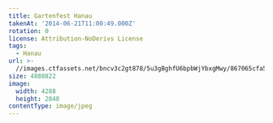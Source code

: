 ```yaml
---
title: Gartenfest Hanau
takenAt: '2014-06-21T11:00:49.000Z'
rotation: 0
license: Attribution-NoDerivs License
tags:
  - Hanau
url: >-
  //images.ctfassets.net/bncv3c2gt878/5u3gBghfU6bpbWjYbxgMwy/867065cfa585eeb518bee84e594f923a/gartenfest-hanau_14286409457_o
size: 4888822
image:
  width: 4288
  height: 2848
contentType: image/jpeg
---
```



